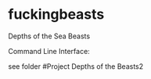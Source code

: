 # fuckingbeasts
Depths of the Sea Beasts


Command Line Interface:

see folder #Project Depths of the Beasts2

